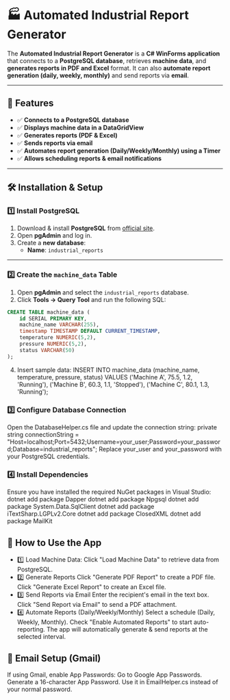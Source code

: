 # 🏭 Automated Industrial Report Generator

The **Automated Industrial Report Generator** is a **C# WinForms application** that connects to a **PostgreSQL database**, retrieves **machine data**, and **generates reports in PDF and Excel** format. It can also **automate report generation (daily, weekly, monthly)** and send reports via **email**.

---

## 🚀 Features
- ✅ **Connects to a PostgreSQL database**  
- ✅ **Displays machine data in a DataGridView**  
- ✅ **Generates reports (PDF & Excel)**  
- ✅ **Sends reports via email**  
- ✅ **Automates report generation (Daily/Weekly/Monthly) using a Timer**  
- ✅ **Allows scheduling reports & email notifications**

---

## 🛠 Installation & Setup

### **1️⃣ Install PostgreSQL**
1. Download & install **PostgreSQL** from [official site](https://www.postgresql.org/download/).
2. Open **pgAdmin** and log in.
3. Create a **new database**:  
   - **Name**: `industrial_reports`

---

### **2️⃣ Create the `machine_data` Table**
1. Open **pgAdmin** and select the `industrial_reports` database.
2. Click **Tools → Query Tool** and run the following SQL:
```sql
CREATE TABLE machine_data (
    id SERIAL PRIMARY KEY,
    machine_name VARCHAR(255),
    timestamp TIMESTAMP DEFAULT CURRENT_TIMESTAMP,
    temperature NUMERIC(5,2),
    pressure NUMERIC(5,2),
    status VARCHAR(50)
);
```
4. Insert sample data:
INSERT INTO machine_data (machine_name, temperature, pressure, status) 
VALUES 
('Machine A', 75.5, 1.2, 'Running'),
('Machine B', 60.3, 1.1, 'Stopped'),
('Machine C', 80.1, 1.3, 'Running');
### **3️⃣ Configure Database Connection**
Open the DatabaseHelper.cs file and update the connection string:
private string connectionString = "Host=localhost;Port=5432;Username=your_user;Password=your_password;Database=industrial_reports";
Replace your_user and your_password with your PostgreSQL credentials.
### **4️⃣ Install Dependencies** 
Ensure you have installed the required NuGet packages in Visual Studio:
dotnet add package Dapper
dotnet add package Npgsql
dotnet add package System.Data.SqlClient
dotnet add package iTextSharp.LGPLv2.Core
dotnet add package ClosedXML
dotnet add package MailKit

## 📌 How to Use the App
- 1️⃣ Load Machine Data:
Click "Load Machine Data" to retrieve data from PostgreSQL.
- 2️⃣ Generate Reports
Click "Generate PDF Report" to create a PDF file.
Click "Generate Excel Report" to create an Excel file.
- 3️⃣ Send Reports via Email
Enter the recipient's email in the text box.
Click "Send Report via Email" to send a PDF attachment.
- 4️⃣ Automate Reports (Daily/Weekly/Monthly)
Select a schedule (Daily, Weekly, Monthly).
Check "Enable Automated Reports" to start auto-reporting.
The app will automatically generate & send reports at the selected interval.

## 📧 Email Setup (Gmail)
  If using Gmail, enable App Passwords:
      Go to Google App Passwords.
      Generate a 16-character App Password.
      Use it in EmailHelper.cs instead of your normal password.
